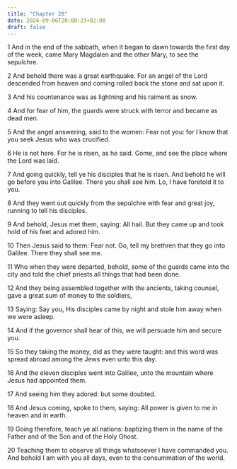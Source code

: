 ```yaml
---
title: "Chapter 28"
date: 2024-09-06T20:00:23+02:00
draft: false
---
```



1 And in the end of the sabbath, when it began to dawn towards the first day of the week, came Mary Magdalen and the other Mary, to see the sepulchre.

2 And behold there was a great earthquake. For an angel of the Lord descended from heaven and coming rolled back the stone and sat upon it.

3 And his countenance was as lightning and his raiment as snow.

4 And for fear of him, the guards were struck with terror and became as dead men.

5 And the angel answering, said to the women: Fear not you: for I know that you seek Jesus who was crucified.

6 He is not here. For he is risen, as he said. Come, and see the place where the Lord was laid.

7 And going quickly, tell ye his disciples that he is risen. And behold he will go before you into Galilee. There you shall see him. Lo, I have foretold it to you.

8 And they went out quickly from the sepulchre with fear and great joy, running to tell his disciples.

9 And behold, Jesus met them, saying: All hail. But they came up and took hold of his feet and adored him.

10 Then Jesus said to them: Fear not. Go, tell my brethren that they go into Galilee. There they shall see me.

11 Who when they were departed, behold, some of the guards came into the city and told the chief priests all things that had been done.

12 And they being assembled together with the ancients, taking counsel, gave a great sum of money to the soldiers,

13 Saying: Say you, His disciples came by night and stole him away when we were asleep.

14 And if the governor shall hear of this, we will persuade him and secure you.

15 So they taking the money, did as they were taught: and this word was spread abroad among the Jews even unto this day.

16 And the eleven disciples went into Galilee, unto the mountain where Jesus had appointed them.

17 And seeing him they adored: but some doubted.

18 And Jesus coming, spoke to them, saying: All power is given to me in heaven and in earth.

19 Going therefore, teach ye all nations: baptizing them in the name of the Father and of the Son and of the Holy Ghost.

20 Teaching them to observe all things whatsoever I have commanded you. And behold I am with you all days, even to the consummation of the world.

